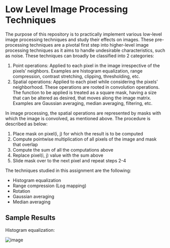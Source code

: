 <h1>Low Level Image Processing Techniques</h2>

The purpose of this repository is to practically implement various low-level image processing techniques and study their effects on images. These pre-processing techniques are a pivotal first step into higher-level image processing techniques as it aims to handle undesirable characteristics, such as noise. These techniques can broadly be classified into 2 categories:

<ol>
  <li> Point operations: Applied to each pixel in the image irrespective of the pixels’ neighbors. Examples are histogram equalization, range compression, contrast stretching, clipping, thresholding, etc.
  <li> Spatial operations: Applied to each pixel while considering the pixels’ neighborhood. These operations are rooted in convolution operations. The function to be applied is treated as a square mask, having a size that can be altered as desired, that moves along the image matrix. Examples are Gaussian averaging, median averaging, filtering, etc.
</ol>

In image processing, the spatial operations are represented by masks with which the image is convolved, as mentioned above. The procedure is described as below:

<ol>
  <li> Place mask on pixel(i, j) for which the result is to be computed
  <li> Compute pointwise multiplication of all pixels of the image and mask that overlap
  <li> Compute the sum of all the computations above
  <li> Replace pixel(i, j) value with the sum above
  <li> Slide mask over to the next pixel and repeat steps 2-4
</ol>

The techniques studied in this assignment are the following:

<ul>
  <li> Histogram equalization
  <li> Range compression (Log mapping)
  <li> Rotation
  <li> Gaussian averaging
  <li> Median averaging
</ul>

<h2>Sample Results</h2>

Histogram equalization:

![image](https://user-images.githubusercontent.com/67223688/184458124-e14db406-ddb7-4c7d-afa3-ceb120f79c94.jpeg)


